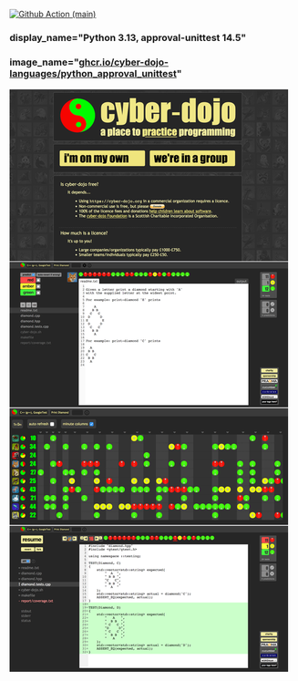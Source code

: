 [![Github Action (main)](https://github.com/cyber-dojo-start-points/python-approval-unittest/actions/workflows/main.yml/badge.svg)](https://github.com/cyber-dojo-start-points/python-approval-unittest/actions)

### display_name="Python 3.13, approval-unittest 14.5"
### image_name="[ghcr.io/cyber-dojo-languages/python_approval_unittest](https://github.com/cyber-dojo-languages/python-approval-unittest/pkgs/container/python_approval_unittest)"

![cyber-dojo.org home page](https://github.com/cyber-dojo/cyber-dojo/blob/master/shared/home_page_snapshot.png)
